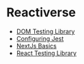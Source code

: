 <!-- @format -->

# Reactiverse

-  [DOM Testing Library](dom-testing-library/)
-  [Configuring Jest](jest-config/)
-  [NextJs Basics](nextjs/)
-  [React Testing Library](react-testing-library/)
